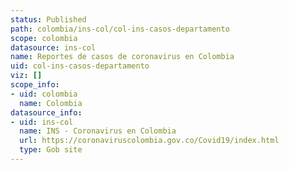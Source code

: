 ```yaml
---
status: Published
path: colombia/ins-col/col-ins-casos-departamento
scope: colombia
datasource: ins-col
name: Reportes de casos de coronavirus en Colombia
uid: col-ins-casos-departamento
viz: []
scope_info:
- uid: colombia
  name: Colombia
datasource_info:
- uid: ins-col
  name: INS - Coronavirus en Colombia
  url: https://coronaviruscolombia.gov.co/Covid19/index.html
  type: Gob site
---
```


